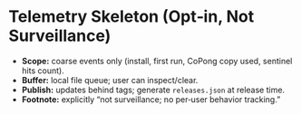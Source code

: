 <!-- status: stub; target: 150+ words -->
<!-- status: stub; target: 150+ words -->
<!-- status: stub; target: 150+ words -->
<!-- status: stub; target: 150+ words -->
# Telemetry Skeleton (Opt‑in, Not Surveillance)

- **Scope:** coarse events only (install, first run, CoPong copy used, sentinel hits count).
- **Buffer:** local file queue; user can inspect/clear.
- **Publish:** updates behind tags; generate `releases.json` at release time.
- **Footnote:** explicitly “not surveillance; no per‑user behavior tracking.”





